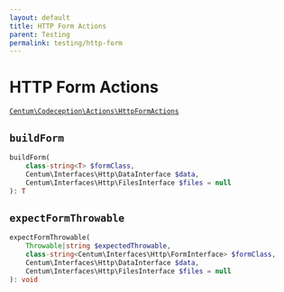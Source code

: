 ```yaml
---
layout: default
title: HTTP Form Actions
parent: Testing
permalink: testing/http-form
---
```




# HTTP Form Actions

[`Centum\Codeception\Actions\HttpFormActions`](https://github.com/SidRoberts/centum/blob/development/src/Codeception/Actions/HttpFormActions.php)



## `buildForm`

```php
buildForm(
    class-string<T> $formClass,
    Centum\Interfaces\Http\DataInterface $data,
    Centum\Interfaces\Http\FilesInterface $files = null
): T
```



## `expectFormThrowable`

```php
expectFormThrowable(
    Throwable|string $expectedThrowable,
    class-string<Centum\Interfaces\Http\FormInterface> $formClass,
    Centum\Interfaces\Http\DataInterface $data,
    Centum\Interfaces\Http\FilesInterface $files = null
): void
```
